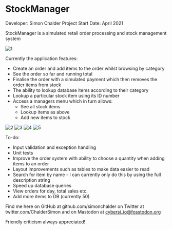 # StockManager
Developer: Simon Chalder
Project Start Date: April 2021

StockManager is a simulated retail order processing and stock management system

![1](https://user-images.githubusercontent.com/66743889/115904059-40709a80-a45c-11eb-89c9-bb0208c8a9d8.jpg)

Currently the application features:
 - Create an order and add items to the order whilst browsing by category
 - See the order so far and running total
 - Finalise the order with a simulated payment which then removes the order items from stock
 - The ability to lookup database items according to their category
 - Lookup a particular stock item using its ID number
 - Access a managers menu which in turn allows:
     - See all stock items
     - Lookup items as above
     - Add new items to stock

![2](https://user-images.githubusercontent.com/66743889/115904109-4ebeb680-a45c-11eb-80af-0bfcfcc20487.jpg)
![3](https://user-images.githubusercontent.com/66743889/115904134-58e0b500-a45c-11eb-8396-c4237ee456aa.jpg)
![4](https://user-images.githubusercontent.com/66743889/115904148-5b430f00-a45c-11eb-8b85-c5d14599f063.jpg)
![5](https://user-images.githubusercontent.com/66743889/115904153-5d0cd280-a45c-11eb-9bd3-a945a4610062.jpg)


To-do:
 - Input validation and exception handling
 - Unit tests
 - Improve the order system with ability to choose a quantity when adding items to an order
 - Layout improvements such as tables to make data easier to read
 - Search for item by name - I can currently only do this by using the full description string
 - Speed up database queries
 - View orders for day, total sales etc.
 - Add more items to DB (currently 50)

Find me here on GitHub at github.com/simonchalder on Twitter at twitter.com/ChalderSimon and on Mastodon at cybersi_io@fosstodon.org

Friendly criticism always appreciated!
